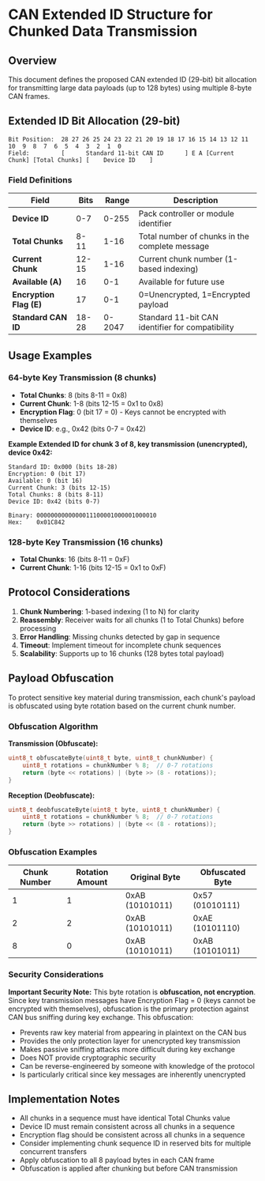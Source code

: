 # CAN Extended ID Structure for Chunked Data Transmission

## Overview
This document defines the proposed CAN extended ID (29-bit) bit allocation for transmitting large data payloads (up to 128 bytes) using multiple 8-byte CAN frames.

## Extended ID Bit Allocation (29-bit)

```
Bit Position:  28 27 26 25 24 23 22 21 20 19 18 17 16 15 14 13 12 11 10  9  8  7  6  5  4  3  2  1  0
Field:         [      Standard 11-bit CAN ID      ] E A [Current Chunk] [Total Chunks] [    Device ID    ]
```

### Field Definitions

| Field | Bits | Range | Description |
|-------|------|-------|-------------|
| **Device ID** | 0-7 | 0-255 | Pack controller or module identifier |
| **Total Chunks** | 8-11 | 1-16 | Total number of chunks in the complete message |
| **Current Chunk** | 12-15 | 1-16 | Current chunk number (1-based indexing) |
| **Available (A)** | 16 | 0-1 | Available for future use |
| **Encryption Flag (E)** | 17 | 0-1 | 0=Unencrypted, 1=Encrypted payload |
| **Standard CAN ID** | 18-28 | 0-2047 | Standard 11-bit CAN identifier for compatibility |

## Usage Examples

### 64-byte Key Transmission (8 chunks)
- **Total Chunks**: 8 (bits 8-11 = 0x8)
- **Current Chunk**: 1-8 (bits 12-15 = 0x1 to 0x8)
- **Encryption Flag**: 0 (bit 17 = 0) - Keys cannot be encrypted with themselves
- **Device ID**: e.g., 0x42 (bits 0-7 = 0x42)

**Example Extended ID for chunk 3 of 8, key transmission (unencrypted), device 0x42:**
```
Standard ID: 0x000 (bits 18-28)
Encryption: 0 (bit 17)
Available: 0 (bit 16) 
Current Chunk: 3 (bits 12-15)
Total Chunks: 8 (bits 8-11)
Device ID: 0x42 (bits 0-7)

Binary: 0000000000000011100001000001000010
Hex:    0x01C842
```

### 128-byte Key Transmission (16 chunks)
- **Total Chunks**: 16 (bits 8-11 = 0xF)
- **Current Chunk**: 1-16 (bits 12-15 = 0x1 to 0xF)

## Protocol Considerations

1. **Chunk Numbering**: 1-based indexing (1 to N) for clarity
2. **Reassembly**: Receiver waits for all chunks (1 to Total Chunks) before processing
3. **Error Handling**: Missing chunks detected by gap in sequence
4. **Timeout**: Implement timeout for incomplete chunk sequences
5. **Scalability**: Supports up to 16 chunks (128 bytes total payload)

## Payload Obfuscation

To protect sensitive key material during transmission, each chunk's payload is obfuscated using byte rotation based on the current chunk number.

### Obfuscation Algorithm

**Transmission (Obfuscate):**
```cpp
uint8_t obfuscateByte(uint8_t byte, uint8_t chunkNumber) {
    uint8_t rotations = chunkNumber % 8;  // 0-7 rotations
    return (byte << rotations) | (byte >> (8 - rotations));
}
```

**Reception (Deobfuscate):**
```cpp
uint8_t deobfuscateByte(uint8_t byte, uint8_t chunkNumber) {
    uint8_t rotations = chunkNumber % 8;  // 0-7 rotations
    return (byte >> rotations) | (byte << (8 - rotations));
}
```

### Obfuscation Examples

| Chunk Number | Rotation Amount | Original Byte | Obfuscated Byte |
|--------------|-----------------|---------------|-----------------|
| 1 | 1 | 0xAB (10101011) | 0x57 (01010111) |
| 2 | 2 | 0xAB (10101011) | 0xAE (10101110) |
| 8 | 0 | 0xAB (10101011) | 0xAB (10101011) |

### Security Considerations

**Important Security Note:** This byte rotation is **obfuscation, not encryption**. Since key transmission messages have Encryption Flag = 0 (keys cannot be encrypted with themselves), obfuscation is the primary protection against CAN bus sniffing during key exchange. This obfuscation:

- Prevents raw key material from appearing in plaintext on the CAN bus
- Provides the only protection layer for unencrypted key transmission
- Makes passive sniffing attacks more difficult during key exchange
- Does NOT provide cryptographic security
- Can be reverse-engineered by someone with knowledge of the protocol
- Is particularly critical since key messages are inherently unencrypted

## Implementation Notes

- All chunks in a sequence must have identical Total Chunks value
- Device ID must remain consistent across all chunks in a sequence
- Encryption flag should be consistent across all chunks in a sequence
- Consider implementing chunk sequence ID in reserved bits for multiple concurrent transfers
- Apply obfuscation to all 8 payload bytes in each CAN frame
- Obfuscation is applied after chunking but before CAN transmission